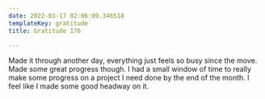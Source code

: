 ```yaml
---
date: 2022-03-17 02:06:09.346518
templateKey: gratitude
title: Gratitude 176

---
```


Made it through another day, everything just feels so busy since the move.
Made some great progress though.  I had a small window of time to really make
some progress on a project I need done by the end of the month.  I feel like I
made some good headway on it.
